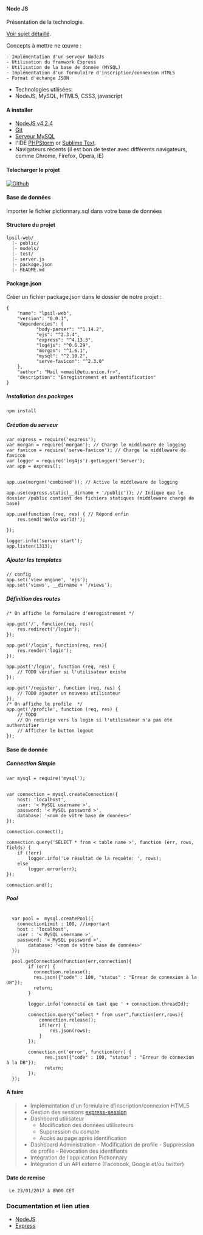 #### Node JS 
Présentation de la technologie.

[Voir sujet détaillé](http://miageprojet2.unice.fr/User:Max/LPSIL_IDSE_-_Web_Multim%C3%A9dia_%2f%2f_Web_S%C3%A9mantique/Partie_1%3a_Application_Pictionnary). 

Concepts à mettre ne œuvre :

    - Implémentation d'un serveur NodeJs
    - Utilisation du framwork Express
    - Utilisation de la base de donnée (MYSQL)
    - Implémentation d'un formulaire d'inscription/connexion HTML5
    - Format d'échange JSON

* Technologies utilisées:
 * NodeJS, MySQL, HTML5, CSS3, javascript

#### A installer
* [NodeJS v4.2.4](https://nodejs.org/)  
* [Git](http://git-scm.com/)  
* [Serveur MySQL](https://www.mysql.com/downloads/)
* l'IDE [PHPStorm](https://www.jetbrains.com/phpstorm/) or [Sublime Text](http://www.sublimetext.com/3).
* Navigateurs récents (il est bon de tester avec différents navigateurs, comme Chrome, Firefox, Opera, IE)
 
#### Telecharger le projet

[![Github](https://assets-cdn.github.com/images/modules/logos_page/GitHub-Mark.png)](https://github.com/kbouzidi/lpsil)

#### Base de données 
importer le fichier pictionnary.sql dans votre base de données

#### Structure du projet
```
lpsil-web/
  |- public/
  |- models/
  |- test/
  |- server.js
  |- package.json
  |- README.md
```
#### Package.json

Créer un fichier package.json dans le dossier de notre projet :
```
{
    "name": "lpsil-web",
    "version": "0.0.1",
    "dependencies": {
           "body-parser": "^1.14.2",
           "ejs": "^2.3.4",
           "express": "^4.13.3",
           "log4js": "^0.6.29",
           "morgan": "^1.6.1",
           "mysql": "^2.10.2",
           "serve-favicon": "^2.3.0"
    },
    "author": "Mail <email@etu.unice.fr>",
    "description": "Enregistrement et authentification"
}
```

##### Installation des packages
```javascript
npm install
```

##### Création du serveur 

```language-javascript
var express = require('express');
var morgan = require('morgan'); // Charge le middleware de logging
var favicon = require('serve-favicon'); // Charge le middleware de favicon
var logger = require('log4js').getLogger('Server');
var app = express();


app.use(morgan('combined')); // Active le middleware de logging

app.use(express.static(__dirname + '/public')); // Indique que le dossier /public contient des fichiers statiques (middleware chargé de base)

app.use(function (req, res) { // Répond enfin
    res.send('Hello world!');

});

logger.info('server start');
app.listen(1313);
```

##### Ajouter les templates 

```language-javascript
// config
app.set('view engine', 'ejs');
app.set('views', __dirname + '/views');
```

##### Définition des routes 

```language-javascript 
/* On affiche le formulaire d'enregistrement */

app.get('/', function(req, res){
    res.redirect('/login');
});

app.get('/login', function(req, res){
    res.render('login');
});

app.post('/login', function (req, res) {
    // TODO vérifier si l'utilisateur existe
});

app.get('/register', function (req, res) {
    // TODO ajouter un nouveau utilisateur
});
/* On affiche le profile  */
app.get('/profile', function (req, res) {
    // TODO  
    // On redirige vers la login si l'utilisateur n'a pas été authentifier 
    // Afficher le button logout                                                
});      
```

#### Base de donnée
##### Connection Simple
```language-javascript
var mysql = require('mysql');


var connection = mysql.createConnection({
    host: 'localhost',
    user: '< MySQL username >',
    password: '< MySQL password >',
    database: '<nom de vôtre base de données>'
});

connection.connect();

connection.query('SELECT * from < table name >', function (err, rows, fields) {
    if (!err)
        logger.info('Le résultat de la requête: ', rows);
    else
        logger.error(err);
});

connection.end();
```

##### Pool
```language-javascript

  var pool =  mysql.createPool({
    connectionLimit : 100, //important
	host : 'localhost',
	user : '< MySQL username >',
	password: '< MySQL password >',
        database: '<nom de vôtre base de données>'
  });	

  pool.getConnection(function(err,connection){
        if (err) {
          connection.release();
          res.json({"code" : 100, "status" : "Erreur de connexion à la DB"});
          return;
        }  

        logger.info('connecté en tant que ' + connection.threadId);
       
        connection.query("select * from user",function(err,rows){
            connection.release();
            if(!err) {
                res.json(rows);
            }          
        });

        connection.on('error', function(err) {      
              res.json({"code" : 100, "status" : "Erreur de connexion à la DB"});
              return;    
        });
  });
```

#### A faire

>    - Implémentation d'un formulaire d'inscription/connexion HTML5
>    - Gestion des sessions [express-session](https://www.npmjs.com/package/express-sessions)
>    - Dashboard utilisateur
>       - Modification des données utilisateurs
>       - Suppression du compte
>       - Accès au page après identification 
>    - Dashboard Administration
>     - Modification de profile 
>     - Suppression de profile 
>     - Révocation des identifiants
>   - Intégration de l'application Pictionnary
>   - Intégration d'un API externe (Facebook, Google et/ou twitter)


#### Date de remise 

<code> Le 23/01/2017 à 8h00 CET</code>

### Documentation et lien uties
- [NodeJS](https://nodejs.org/api/)
- [Express](http://expressjs.com/en/api.html)
